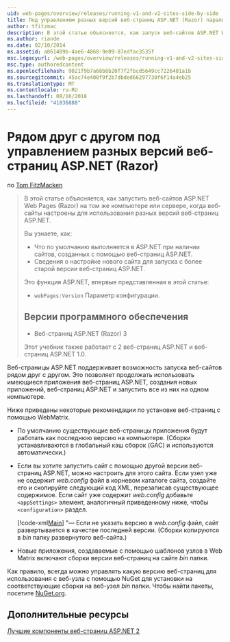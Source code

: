 ```yaml
---
uid: web-pages/overview/releases/running-v1-and-v2-sites-side-by-side
title: Под управлением разных версий веб-страниц ASP.NET (Razor) параллельно | Документация Майкрософт
author: tfitzmac
description: В этой статье объясняется, как запуск веб-сайтов ASP.NET Web Pages (Razor) на том же компьютере или сервере, когда веб-сайты настроены для использования разных версий...
ms.author: riande
ms.date: 02/10/2014
ms.assetid: a861409b-4ae6-4868-9e09-87edfac3535f
msc.legacyurl: /web-pages/overview/releases/running-v1-and-v2-sites-side-by-side
msc.type: authoredcontent
ms.openlocfilehash: 9021f9b7a68b8b20f7f2fbcd5649cc7226401a1b
ms.sourcegitcommit: 45ac74e400f9f2b7dbded66297730f6f14a4eb25
ms.translationtype: MT
ms.contentlocale: ru-RU
ms.lasthandoff: 08/16/2018
ms.locfileid: "41836888"
---
```

<a name="running-different-versions-of-aspnet-web-pages-razor-side-by-side"></a>Рядом друг с другом под управлением разных версий веб-страниц ASP.NET (Razor)
====================
по [Tom FitzMacken](https://github.com/tfitzmac)

> В этой статье объясняется, как запустить веб-сайтов ASP.NET Web Pages (Razor) на том же компьютере или сервере, когда веб-сайты настроены для использования разных версий веб-страниц ASP.NET.
> 
> Вы узнаете, как:
> 
> - Что по умолчанию выполняется в ASP.NET при наличии сайтов, созданных с помощью веб-страниц ASP.NET.
> - Сведения о настройке нового сайта для запуска с более старой версии веб-страниц ASP.NET.
>   
> 
> Это функция ASP.NET, впервые представленная в этой статье:
> 
> - `webPages:Version` Параметр конфигурации.
>   
> 
> ## <a name="software-versions"></a>Версии программного обеспечения
> 
> 
> - Веб-страниц ASP.NET (Razor) 3
>   
> 
> Этот учебник также работает с 2 веб-страниц ASP.NET и веб-страниц ASP.NET 1.0.


Веб-страницы ASP.NET поддерживает возможность запуска веб-сайтов рядом друг с другом. Это позволяет продолжать использовать имеющиеся приложения веб-страниц ASP.NET, создания новых приложений, веб-страниц ASP.NET и запустить все из них на одном компьютере.

Ниже приведены некоторые рекомендации по установке веб-страниц с помощью WebMatrix.

- По умолчанию существующие веб-страницы приложения будут работать как последнюю версию на компьютере. (Сборки устанавливаются в глобальный кэш сборок (GAC) и используются автоматически.)
- Если вы хотите запустить сайт с помощью другой версии веб-страниц ASP.NET, можно настроить для этого сайта. Если узел уже не содержит *web.config* файл в корневом каталоге сайта, создайте его и скопируйте следующий код XML, перезаписав существующее содержимое. Если сайт уже содержит *web.config* добавьте `<appSettings>` элемент, аналогичный приведенному ниже, чтобы `<configuration>` раздел.

    [!code-xml[Main](running-v1-and-v2-sites-side-by-side/samples/sample1.xml)]
  "— Если не указать версию в *web.config* файл, сайт развертывается в качестве последней версии. (Сборки копируются в *bin* папку развернутого веб-сайта.)
- Новые приложения, создаваемые с помощью шаблонов узлов в Web Matrix включают сборки версии веб-страниц на сайте *bin* папки.

Как правило, всегда можно управлять какую версию веб-страниц для использования с веб-узла с помощью NuGet для установки на соответствующие сборки на веб-узел *bin* папки. Чтобы найти пакеты, посетите [NuGet.org](http://NuGet.org).

## <a name="additional-resources"></a>Дополнительные ресурсы

[Лучшие компоненты веб-страниц ASP.NET 2](top-features-in-web-pages-2.md)
